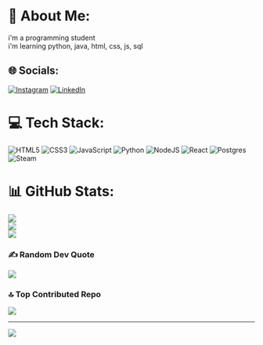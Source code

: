 # 💫 About Me:
i'm a programming student<br>i'm learning python, java, html, css, js, sql


## 🌐 Socials:
[![Instagram](https://img.shields.io/badge/Instagram-%23E4405F.svg?logo=Instagram&logoColor=white)](https://instagram.com/luim_j) [![LinkedIn](https://img.shields.io/badge/LinkedIn-%230077B5.svg?logo=linkedin&logoColor=white)](https://linkedin.com/in/lui-mendes-8b81b2269?utm_source=share&utm_campaing=share_via&utm_content=profile&utm_medium=android_app) 

# 💻 Tech Stack:
![HTML5](https://img.shields.io/badge/html5-%23E34F26.svg?style=flat&logo=html5&logoColor=white) ![CSS3](https://img.shields.io/badge/CSS3-1572B6?style=flat=css3&logoColor=white) ![JavaScript](https://img.shields.io/badge/javascript-%23323330.svg?style=flat&logo=javascript&logoColor=%23F7DF1E) ![Python](https://img.shields.io/badge/python-3670A0?style=flat&logo=python&logoColor=ffdd54) ![NodeJS](https://img.shields.io/badge/node.js-6DA55F?style=flat&logo=node.js&logoColor=white) ![React](https://img.shields.io/badge/react-%2320232a.svg?style=flat&logo=react&logoColor=%2361DAFB) ![Postgres](https://img.shields.io/badge/postgres-%23316192.svg?style=flat&logo=postgresql&logoColor=white) ![Steam](https://img.shields.io/badge/steam-%23000000.svg?style=flat&logo=steam&logoColor=white)
# 📊 GitHub Stats:
![](https://github-readme-stats.vercel.app/api?username=Luiprogramador&theme=monokai&hide_border=false&include_all_commits=false&count_private=false)<br/>
![](https://nirzak-streak-stats.vercel.app/?user=Luiprogramador&theme=monokai&hide_border=false)<br/>
![](https://github-readme-stats.vercel.app/api/top-langs/?username=Luiprogramador&theme=monokai&hide_border=false&include_all_commits=false&count_private=false&layout=compact)

### ✍️ Random Dev Quote
![](https://quotes-github-readme.vercel.app/api?type=vetical&theme=radical)

### 🔝 Top Contributed Repo
![](https://github-contributor-stats.vercel.app/api?username=Luiprogramador&limit=5&theme=transparent&combine_all_yearly_contributions=true)

---
[![](https://visitcount.itsvg.in/api?id=Luiprogramador&icon=1&color=0)](https://visitcount.itsvg.in)

<!-- Proudly created with GPRM ( https://gprm.itsvg.in ) -->
